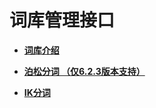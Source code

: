 # 词库管理接口<a name="css_03_0009"></a>

-   **[词库介绍](词库介绍.md)**  

-   **[泊松分词 （仅6.2.3版本支持）](泊松分词-（仅6-2-3版本支持）.md)**  

-   **[IK分词](IK分词.md)**  


